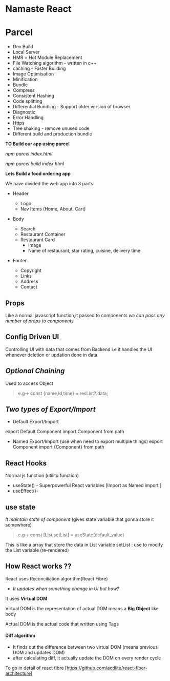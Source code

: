 # Namaste React



# Parcel
- Dev Build
- Local Server
- HMR = Hot Module Replacement
- File Watching algorithm - written in c++
- caching - Faster Building
- Image Optimisation
- Minification
- Bundle
- Compress
- Consistent Hashing
- Code splitting
- Differential Bundling - Support older version of browser
- Diagnostic
- Error Handling
- Https
- Tree shaking - remove unused code
- Different build and production bundle


**TO Build our app using parcel**

*npm parcel index.html*

*npm parcel build index.html*


**Lets Build a food ordering app**

We have divided the web app into 3 parts

- Header

    -  Logo
    -  Nav Items (Home, About, Cart)
- Body

    - Search
    - Restaurant Container
    - Restaurant Card
        - Image
        - Name of restaurant, star rating, cuisine, delivery time
- Footer

    - Copyright
    - Links
    - Address
    - Contact

## Props
Like a normal javascript function,it passed to components
*we can pass any number of props to components*


## Config Driven UI
Controlling UI with data that comes from Backend
i.e it handles the UI whenever deletion or updation done in data

## *Optional Chaining*
Used to access Object
> e.g-> const {name,id,time} = resList?.data;

## *Two types of Export/Import*
- Default Export/Import

export Default Component
import Component from path


- Named Export/Import (use when need to export multiple things)
export Component
import {Component} from path


## React Hooks
Normal js function (utilitu function)
- useState() - Superpowerful React variables [Import as Named import ]
- useEffect()- 

## use state 
*It maintain state of component* (gives state variable that gonna store it somewhere)
> e.g-> 
const [List,setList] = useState(default_value)

This is like a array that store the data in List variable 
setList : use to modify the List variable (re-rendered)

## How React works ??
React uses Reconciliation algorithm(React Fibre)
- *It updates when something change in UI but how?*

It uses **Virtual DOM**

Virtual DOM is the representation of actual DOM means a **Big Object**  like body 

Actual DOM is the actual code that written using Tags

#### Diff algorithm
- It finds out the difference between two virtual DOM (means previous DOM and updates DOM)
- after calculating diff, it actually update the DOM on every render cycle 

To go in detail of react fibre [https://github.com/acdlite/react-fiber-architecture]